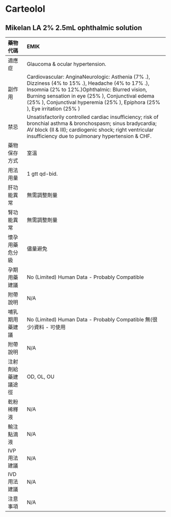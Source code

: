 # Carteolol

## Mikelan LA  2% 2.5mL ophthalmic solution

| 藥物代碼           | EMIK                                                                                                                                                                                                                                                                                   |
|:-------------------|:---------------------------------------------------------------------------------------------------------------------------------------------------------------------------------------------------------------------------------------------------------------------------------------|
| 適應症             | Glaucoma & ocular hypertension.                                                                                                                                                                                                                                                        |
| 副作用             | Cardiovascular: AnginaNeurologic: Asthenia (7% .), Dizziness (4% to 15% .), Headache (4% to 17% .), Insomnia (2% to 12%.)Ophthalmic: Blurred vision, Burning sensation in eye (25% ), Conjunctival edema (25% ), Conjunctival hyperemia (25% ), Epiphora (25% ), Eye irritation (25% ) |
| 禁忌               | Unsatisfactorily controlled cardiac insufficiency; risk of bronchial asthma & bronchospasm; sinus bradycardia; AV block (II & III); cardiogenic shock; right ventricular insufficiency due to pulmonary hypertension & CHF.                                                            |
| 藥物保存方式       | 室溫                                                                                                                                                                                                                                                                                   |
| 用法用量           | 1 gtt qd-bid.                                                                                                                                                                                                                                                                          |
| 肝功能異常         | 無需調整劑量                                                                                                                                                                                                                                                                           |
| 腎功能異常         | 無需調整劑量                                                                                                                                                                                                                                                                           |
| 懷孕用藥危分級     | 儘量避免                                                                                                                                                                                                                                                                               |
| 孕期用藥建議       | No (Limited) Human Data - Probably Compatible                                                                                                                                                                                                                                          |
| 附帶說明           | N/A                                                                                                                                                                                                                                                                                    |
| 哺乳期用藥建議     | No (Limited) Human Data - Probably Compatible 無(很少)資料 - 可使用                                                                                                                                                                                                                    |
| 附帶說明           | N/A                                                                                                                                                                                                                                                                                    |
| 注射劑給藥建議途徑 | OD, OL, OU                                                                                                                                                                                                                                                                             |
| 乾粉稀釋液         | N/A                                                                                                                                                                                                                                                                                    |
| 輸注點滴液         | N/A                                                                                                                                                                                                                                                                                    |
| IVP 用法建議       | N/A                                                                                                                                                                                                                                                                                    |
| IVD 用法建議       | N/A                                                                                                                                                                                                                                                                                    |
| 注意事項           | N/A                                                                                                                                                                                                                                                                                    |


